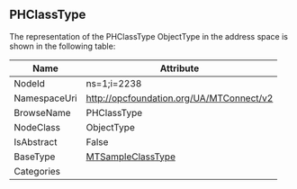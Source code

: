<!-- objecttype -->
## PHClassType
  
<!-- end of text -->
The representation of the PHClassType ObjectType in the address space is shown in the following table:  

|Name|Attribute|
|---|---|
|NodeId|ns=1;i=2238|
|NamespaceUri|http://opcfoundation.org/UA/MTConnect/v2|
|BrowseName|PHClassType|
|NodeClass|ObjectType|
|IsAbstract|False|
|BaseType|[MTSampleClassType](../../ObjectTypes/MTSampleClassType/readme.md)|
|Categories||

